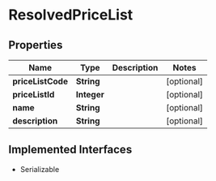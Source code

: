 

# ResolvedPriceList


## Properties

| Name | Type | Description | Notes |
|------------ | ------------- | ------------- | -------------|
|**priceListCode** | **String** |  |  [optional] |
|**priceListId** | **Integer** |  |  [optional] |
|**name** | **String** |  |  [optional] |
|**description** | **String** |  |  [optional] |


## Implemented Interfaces

* Serializable


